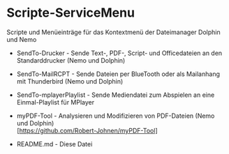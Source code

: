 # Scripte-ServiceMenu
Scripte und Menüeinträge für das Kontextmenü der Dateimanager Dolphin und Nemo

- SendTo-Drucker - Sende Text-, PDF-, Script- und Officedateien an den Standarddrucker (Nemo und Dolphin)

- SendTo-MailRCPT - Sende Dateien per BlueTooth oder als Mailanhang mit Thunderbird (Nemo und Dolphin)

- SendTo-mplayerPlaylist - Sende Mediendatei zum Abspielen an eine Einmal-Playlist für MPlayer

- myPDF-Tool - Analysieren und Modifizieren von PDF-Dateien (Nemo und Dolphin) </br> [https://github.com/Robert-Johnen/myPDF-Tool]

* README.md - Diese Datei